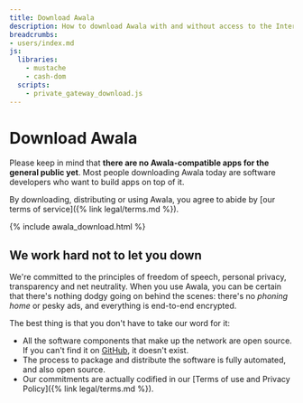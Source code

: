 ```yaml
---
title: Download Awala
description: How to download Awala with and without access to the Internet
breadcrumbs:
- users/index.md
js:
  libraries:
    - mustache
    - cash-dom
  scripts:
    - private_gateway_download.js
---
```


# Download Awala

Please keep in mind that **there are no Awala-compatible apps for the general public yet**. Most people downloading Awala today are software developers who want to build apps on top of it.

By downloading, distributing or using Awala, you agree to abide by [our terms of service]({% link legal/terms.md %}).

{% include awala_download.html %}

## We work hard not to let you down

We're committed to the principles of freedom of speech, personal privacy, transparency and net neutrality. When you use Awala, you can be certain that there's nothing dodgy going on behind the scenes: there's no _phoning home_ or pesky ads, and everything is end-to-end encrypted.

The best thing is that you don't have to take our word for it:

- All the software components that make up the network are open source. If you can't find it on [GitHub](https://github.com/search?q=topic%3Aawala+org%3Arelaycorp), it doesn't exist.
- The process to package and distribute the software is fully automated, and also open source.
- Our commitments are actually codified in our [Terms of use and Privacy Policy]({% link legal/terms.md %}).
